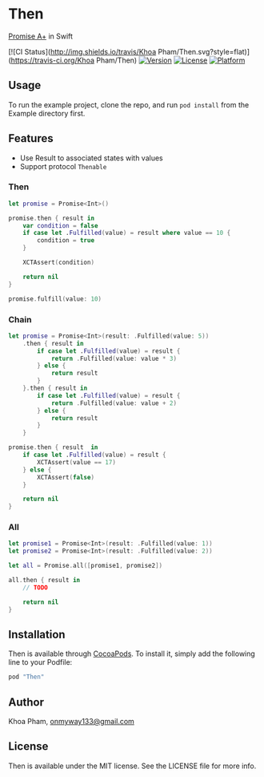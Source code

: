 # Then
[Promise A+](https://promisesaplus.com/) in Swift

[![CI Status](http://img.shields.io/travis/Khoa Pham/Then.svg?style=flat)](https://travis-ci.org/Khoa Pham/Then)
[![Version](https://img.shields.io/cocoapods/v/Then.svg?style=flat)](http://cocoapods.org/pods/Then)
[![License](https://img.shields.io/cocoapods/l/Then.svg?style=flat)](http://cocoapods.org/pods/Then)
[![Platform](https://img.shields.io/cocoapods/p/Then.svg?style=flat)](http://cocoapods.org/pods/Then)

## Usage

To run the example project, clone the repo, and run `pod install` from the Example directory first.

## Features

- Use Result to associated states with values
- Support protocol `Thenable`

### Then

```swift
let promise = Promise<Int>()

promise.then { result in
    var condition = false
    if case let .Fulfilled(value) = result where value == 10 {
        condition = true
    }

    XCTAssert(condition)

    return nil
}

promise.fulfill(value: 10)
```

### Chain

```swift
let promise = Promise<Int>(result: .Fulfilled(value: 5))
    .then { result in
        if case let .Fulfilled(value) = result {
            return .Fulfilled(value: value * 3)
        } else {
            return result
        }
    }.then { result in
        if case let .Fulfilled(value) = result {
            return .Fulfilled(value: value + 2)
        } else {
            return result
        }
    }

promise.then { result  in
    if case let .Fulfilled(value) = result {
        XCTAssert(value == 17)
    } else {
        XCTAssert(false)
    }

    return nil
}
```

### All

```swift
let promise1 = Promise<Int>(result: .Fulfilled(value: 1))
let promise2 = Promise<Int>(result: .Fulfilled(value: 2))

let all = Promise.all([promise1, promise2])

all.then { result in
    // TODO

    return nil
}
```

## Installation

Then is available through [CocoaPods](http://cocoapods.org). To install
it, simply add the following line to your Podfile:

```ruby
pod "Then"
```

## Author

Khoa Pham, onmyway133@gmail.com

## License

Then is available under the MIT license. See the LICENSE file for more info.
